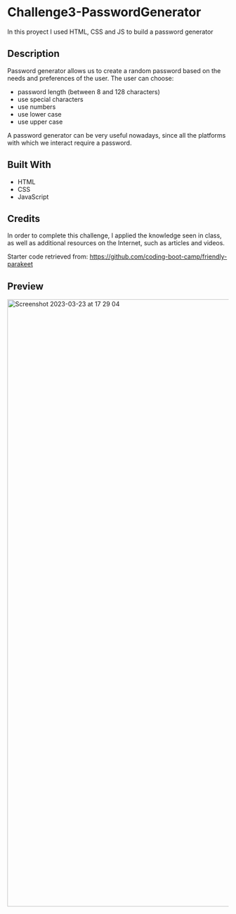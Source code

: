 # Challenge3-PasswordGenerator
In this proyect I used HTML, CSS and JS to build a password generator 

<h2>Description</h2>

Password generator allows us to create a random password based on the needs and preferences of the user. The user can choose:
- password length (between 8 and 128 characters)
- use special characters
- use numbers
- use lower case
- use upper case

A password generator can be very useful nowadays, since all the platforms with which we interact require a password. 

<h2>Built With</h2> 

- HTML
- CSS
- JavaScript 

<h2>Credits</h2>
In order to complete this challenge, I applied the knowledge seen in class, as well as additional resources on the Internet, such as articles and videos. 

Starter code retrieved from: https://github.com/coding-boot-camp/friendly-parakeet



<h2>Preview</h2>


<img width="1383" alt="Screenshot 2023-03-23 at 17 29 04" src="https://user-images.githubusercontent.com/124849302/227386678-60a5a93a-267a-42a5-ad54-771be02cd22d.png">
